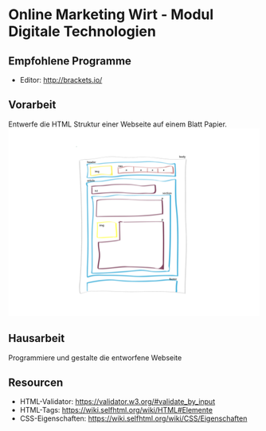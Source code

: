 # Online Marketing Wirt - Modul Digitale Technologien

## Empfohlene Programme
- Editor: http://brackets.io/

## Vorarbeit

Entwerfe die HTML Struktur einer Webseite auf einem Blatt Papier. 
![Vorlage](./vorlage.png "Vorlage")

## Hausarbeit
Programmiere und gestalte die entworfene Webseite 


## Resourcen

 - HTML-Validator: https://validator.w3.org/#validate_by_input 
 - HTML-Tags: https://wiki.selfhtml.org/wiki/HTML#Elemente
 - CSS-Eigenschaften: https://wiki.selfhtml.org/wiki/CSS/Eigenschaften 
